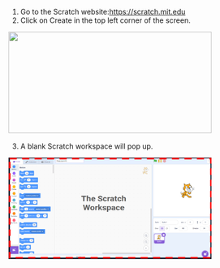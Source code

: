 1. Go to the Scratch website:https://scratch.mit.edu
2. Click on Create in the top left corner of the screen.

<img src= "https://github.com/TAP-GGC/NinjaTurtles/tree/main/Media/scratch main page.png" width="400" height="200">

3. A blank Scratch workspace will pop up.

<img src= "Media/scratch workspace.png" width="400" height="200">
